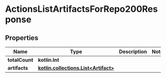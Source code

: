 
# ActionsListArtifactsForRepo200Response

## Properties
Name | Type | Description | Notes
------------ | ------------- | ------------- | -------------
**totalCount** | **kotlin.Int** |  | 
**artifacts** | [**kotlin.collections.List&lt;Artifact&gt;**](Artifact.md) |  | 



